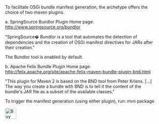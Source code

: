 To facilitate OSGi bundle manifest generation, the archetype offers the choice of two maven plugins.

a. SpringSource Bundlor Plugin 
Home page: http://www.springsource.org/bundlor

"SpringSource� Bundlor is a tool that automates the detection of dependencies and the creation of OSGi 
manifest directives for JARs after their creation."

The Bundlor tool is enabled by default.

b. Apache Felix Bundle Plugin
Home page: http://felix.apache.org/site/apache-felix-maven-bundle-plugin-bnd.html

"This plugin for Maven 2 is based on the BND tool from Peter Kriens. [...] The way you create a bundle 
with BND is to tell it the content of the bundle's JAR file as a subset of the available classes."


To trigger the manifest generation (using either plugin), run: mvn package

<a href='https://ko-fi.com/scaulfield7' target='_blank'><img height='36' style='border:0px;height:36px;' src='https://storage.ko-fi.com/cdn/kofi1.png?v=3' border='0' alt='Buy me a coffee at ko-fi.com' /></a>

